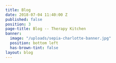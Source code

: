 ```yaml
---
title: Blog
date: 2018-07-04 11:40:00 Z
published: false
position: 3
page-title: Blog -- Therapy Kitchen
banner:
  image: "/uploads/sepia-charlotte-banner.jpg"
  position: bottom left
  has-brown-tint: false
layout: blog
---
```


